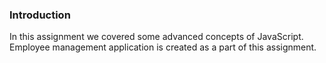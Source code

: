 ### Introduction
In this assignment we covered some advanced concepts of JavaScript. Employee management application is created as a part of this assignment.
